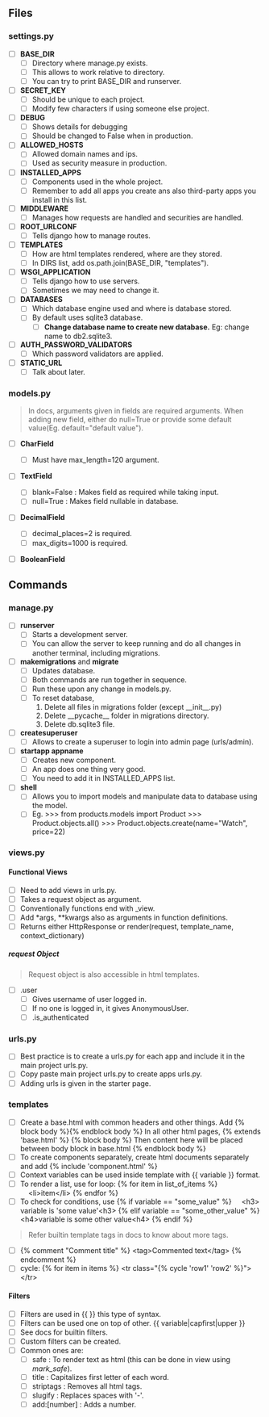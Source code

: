 ## Files
### settings.py
- [ ] **BASE_DIR**
  - [ ] Directory where manage.py exists.
  - [ ] This allows to work relative to directory.
  - [ ] You can try to print BASE_DIR and runserver.
- [ ] **SECRET_KEY**
  - [ ] Should be unique to each project.
  - [ ] Modify few characters if using someone else project.
- [ ] **DEBUG**
  - [ ] Shows details for debugging
  - [ ] Should be changed to False when in production.
- [ ] **ALLOWED_HOSTS**
  - [ ] Allowed domain names and ips.
  - [ ] Used as security measure in production.
- [ ] **INSTALLED_APPS**
  - [ ] Components used in the whole project.
  - [ ] Remember to add all apps you create ans also third-party apps you install in this list.
- [ ] **MIDDLEWARE**
  - [ ] Manages how requests are handled and securities are handled.
- [ ] **ROOT_URLCONF**
  - [ ] Tells django how to manage routes.
- [ ] **TEMPLATES**
  - [ ] How are html templates rendered, where are they stored.
  - [ ] In DIRS list, add os.path.join(BASE_DIR, "templates").
- [ ] **WSGI_APPLICATION**
  - [ ] Tells django how to use servers.
  - [ ] Sometimes we may need to change it.
- [ ] **DATABASES**
  - [ ] Which database engine used and where is database stored.
  - [ ] By default uses sqlite3 database.
    - [ ] **Change database name to create new database.** Eg: change name to db2.sqlite3.
- [ ] **AUTH_PASSWORD_VALIDATORS**
  - [ ] Which password validators are applied.
- [ ] **STATIC_URL**
  - [ ] Talk about later.

### models.py
>In docs, arguments given in fields are required arguments.
>When adding new field, either do null=True or provide some default value(Eg. default="default value").
- [ ] **CharField**
  - [ ] Must have max_length=120 argument.
- [ ] **TextField**
  - [ ] blank=False : Makes field as required while taking input.
  - [ ] null=True : Makes field nullable in database.
- [ ] **DecimalField**
  - [ ] decimal_places=2 is required.
  - [ ] max_digits=1000 is required.
- [ ] **BooleanField**


## Commands
### manage.py
- [ ] **runserver**
  - [ ] Starts a development server.
  - [ ] You can allow the server to keep running and do all changes in another terminal, including migrations.
- [ ] **makemigrations** and **migrate**
  - [ ] Updates database.
  - [ ] Both commands are run together in sequence.
  - [ ] Run these upon any change in models.py.
  - [ ] To reset database, 
    1. Delete all files in migrations folder (except \_\_init__.py)
    2. Delete \_\_pycache__ folder in migrations directory.
    3. Delete db.sqlite3 file.
- [ ] **createsuperuser**
  - [ ] Allows to create a superuser to login into admin page (urls/admin).
- [ ] **startapp appname**
  - [ ] Creates new component.
  - [ ] An app does one thing very good.
  - [ ] You need to add it in INSTALLED_APPS list.
- [ ] **shell**
  - [ ] Allows you to import models and manipulate data to database using the model.
  - [ ] Eg. 
  \>>> from products.models import Product
  \>>> Product.objects.all()
  \>>> Product.objects.create(name="Watch", price=22)

### views.py
#### Functional Views
- [ ] Need to add views in urls.py.
- [ ] Takes a request object as argument.
- [ ] Conventionally functions end with _view.
- [ ] Add *args, **kwargs also as arguments in function definitions.
- [ ] Returns either HttpResponse or render(request, template_name, context_dictionary)
##### request Object
>Request object is also accessible in html templates.
- [ ] .user
  - [ ] Gives username of user logged in.
  - [ ] If no one is logged in, it gives AnonymousUser.
  - [ ] .is_authenticated

### urls.py
- [ ] Best practice is to create a urls.py for each app and include it in the main project urls.py.
- [ ] Copy paste main project urls.py to create apps urls.py.
- [ ] Adding urls is given in the starter page.

### templates
- [ ] Create a base.html with common headers and other things.
Add {% block body %}{% endblock body %}
In all other html pages,
{% extends 'base.html' %}
{% block body %}
Then content here will be placed between body block in base.html
{% endblock body %}
- [ ] To create components separately, create html documents separately and add {% include 'component.html' %}
- [ ] Context variables can be used inside template with {{ variable }} format.
- [ ] To render a list, use for loop:
{% for item in list_of_items %}
&nbsp;&nbsp;&nbsp;&nbsp;\<li>item\</li>
{% endfor %}
- [ ] To check for conditions, use
{% if variable == "some_value" %}
&nbsp;&nbsp;&nbsp;&nbsp;\<h3> variable is 'some value'\<h3>
{% elif variable == "some_other_value" %}
\<h4>variable is some other value\<h4>
{% endif %}
>Refer builtin template tags in docs to know about more tags.
- [ ] {% comment "Comment title" %}
\<tag>Commented text\</tag>
{% endcomment %}
- [ ] cycle:
{% for item in items %}
\<tr class="{% cycle 'row1' 'row2' %}">\</tr>
#### Filters
- [ ] Filters are used in {{ }} this type of syntax.
- [ ] Filters can be used one on top of other.
{{ variable|capfirst|upper }}
- [ ] See docs for builtin filters.
- [ ] Custom filters can be created.
- [ ] Common ones are:
  - [ ] safe : To render text as html (this can be done in view using *mark_safe*).
  - [ ] title : Capitalizes first letter of each word.
  - [ ] striptags : Removes all html tags.
  - [ ] slugify : Replaces spaces with '-'.
  - [ ] add:[number] : Adds a number.